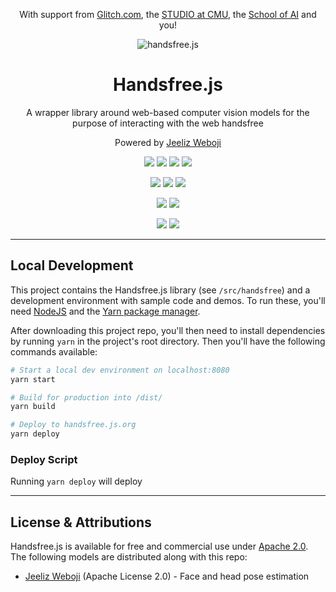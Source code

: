 <div align="center">
  <p>With support from <a href="https://glitch.com/@handsfreejs">Glitch.com</a>, the <a href="https://www.cmu.edu/cfa/studio/index.html">STUDIO at CMU</a>, the <a href="https://youtu.be/CJDpF4xUieY?t=58">School of AI</a> and you!</p>
  <img src="https://media.giphy.com/media/3Z15Ve7WEQGkLa1FwC/giphy.gif" alt="handsfree.js">
  <h1>Handsfree.js</h1>
  <p>A wrapper library around web-based computer vision models for the purpose of interacting with the web handsfree</p>
  <p>Powered by <a href="https://github.com/jeeliz/jeelizWeboji">Jeeliz Weboji</a></p>
<p>
  <img class="mr-1" src="https://img.shields.io/github/release-pre/handsfreejs/handsfree.svg"> <img class="mr-1" src="https://img.shields.io/github/last-commit/handsfreejs/handsfree.svg"> <img class="mr-1" src="https://img.shields.io/github/commits-since/handsfreejs/handsfree/4.0.1.svg">
  <img src="https://img.shields.io/github/repo-size/handsfreejs/handsfree.svg">
</p>
<p>
  <img class="mr-1" src="https://img.shields.io/github/issues-raw/handsfreejs/handsfree.svg"> <img class="mr-1" src="https://img.shields.io/github/issues/handsfreejs/handsfree/✨ enhancement.svg"> <img src="https://img.shields.io/github/issues-pr-raw/handsfreejs/handsfree.svg">
</p>
<p>
  <img class="mr-1" src="https://img.shields.io/github/issues/handsfreejs/handsfree/🐞 bug.svg"> <img src="https://img.shields.io/github/issues/handsfreejs/handsfree/👷 help wanted.svg">
</p>
<p>
  <img src="https://img.shields.io/circleci/project/github/handsfreejs/handsfree/master.svg">
  <img src="https://img.shields.io/codecov/c/github/handsfreejs/handsfree/master.svg?style=flat">
</p>
</div>

---

## Local Development

This project contains the Handsfree.js library (see `/src/handsfree`) and a development environment with sample code and demos. To run these, you'll need [NodeJS](https://nodejs.org/en/download/) and the [Yarn package manager](https://yarnpkg.com/en/docs/install#windows-stable).

After downloading this project repo, you'll then need to install dependencies by running `yarn` in the project's root directory. Then you'll have the following commands available:

```bash
# Start a local dev environment on localhost:8080
yarn start

# Build for production into /dist/
yarn build

# Deploy to handsfree.js.org
yarn deploy
```

### Deploy Script

Running `yarn deploy` will deploy

---

## License & Attributions

Handsfree.js is available for free and commercial use under [Apache 2.0](http://www.apache.org/licenses/LICENSE-2.0.html). The following models are distributed along with this repo:

- [Jeeliz Weboji](https://github.com/jeeliz/jeelizWeboji) (Apache License 2.0) - Face and head pose estimation
